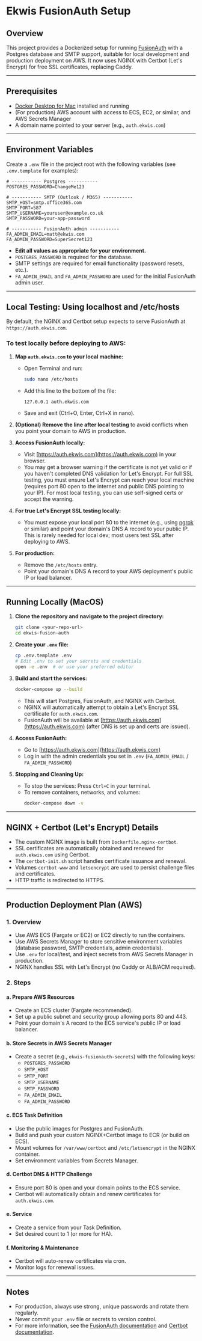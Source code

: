 # Ekwis FusionAuth Setup

## Overview
This project provides a Dockerized setup for running [FusionAuth](https://fusionauth.io/) with a Postgres database and SMTP support, suitable for local development and production deployment on AWS. It now uses NGINX with Certbot (Let's Encrypt) for free SSL certificates, replacing Caddy.

---

## Prerequisites
- [Docker Desktop for Mac](https://www.docker.com/products/docker-desktop/) installed and running
- (For production) AWS account with access to ECS, EC2, or similar, and AWS Secrets Manager
- A domain name pointed to your server (e.g., `auth.ekwis.com`)

---

## Environment Variables
Create a `.env` file in the project root with the following variables (see `.env.template` for examples):

```
# ----------- Postgres -----------
POSTGRES_PASSWORD=ChangeMe123

# ----------- SMTP (Outlook / M365) -----------
SMTP_HOST=smtp.office365.com
SMTP_PORT=587
SMTP_USERNAME=youruser@example.co.uk
SMTP_PASSWORD=your-app-password

# ----------- FusionAuth admin -----------
FA_ADMIN_EMAIL=matt@ekwis.com
FA_ADMIN_PASSWORD=SuperSecret123
```

- **Edit all values as appropriate for your environment.**
- `POSTGRES_PASSWORD` is required for the database.
- SMTP settings are required for email functionality (password resets, etc.).
- `FA_ADMIN_EMAIL` and `FA_ADMIN_PASSWORD` are used for the initial FusionAuth admin user.

---

## Local Testing: Using localhost and /etc/hosts

By default, the NGINX and Certbot setup expects to serve FusionAuth at `https://auth.ekwis.com`.

### To test locally before deploying to AWS:

1. **Map `auth.ekwis.com` to your local machine:**
   - Open Terminal and run:
     ```sh
     sudo nano /etc/hosts
     ```
   - Add this line to the bottom of the file:
     ```
     127.0.0.1 auth.ekwis.com
     ```
   - Save and exit (Ctrl+O, Enter, Ctrl+X in nano).

2. **(Optional) Remove the line after local testing** to avoid conflicts when you point your domain to AWS in production.

3. **Access FusionAuth locally:**
   - Visit [https://auth.ekwis.com](https://auth.ekwis.com) in your browser.
   - You may get a browser warning if the certificate is not yet valid or if you haven't completed DNS validation for Let's Encrypt. For full SSL testing, you must ensure Let's Encrypt can reach your local machine (requires port 80 open to the internet and public DNS pointing to your IP). For most local testing, you can use self-signed certs or accept the warning.

4. **For true Let's Encrypt SSL testing locally:**
   - You must expose your local port 80 to the internet (e.g., using [ngrok](https://ngrok.com/) or similar) and point your domain's DNS A record to your public IP. This is rarely needed for local dev; most users test SSL after deploying to AWS.

5. **For production:**
   - Remove the `/etc/hosts` entry.
   - Point your domain's DNS A record to your AWS deployment's public IP or load balancer.

---

## Running Locally (MacOS)

1. **Clone the repository and navigate to the project directory:**
   ```sh
   git clone <your-repo-url>
   cd ekwis-fusion-auth
   ```

2. **Create your `.env` file:**
   ```sh
   cp .env.template .env
   # Edit .env to set your secrets and credentials
   open -e .env  # or use your preferred editor
   ```

3. **Build and start the services:**
   ```sh
   docker-compose up --build
   ```
   - This will start Postgres, FusionAuth, and NGINX with Certbot.
   - NGINX will automatically attempt to obtain a Let's Encrypt SSL certificate for `auth.ekwis.com`.
   - FusionAuth will be available at [https://auth.ekwis.com](https://auth.ekwis.com) (after DNS is set up and certs are issued).

4. **Access FusionAuth:**
   - Go to [https://auth.ekwis.com](https://auth.ekwis.com)
   - Log in with the admin credentials you set in `.env` (`FA_ADMIN_EMAIL` / `FA_ADMIN_PASSWORD`)

5. **Stopping and Cleaning Up:**
   - To stop the services: Press `Ctrl+C` in your terminal.
   - To remove containers, networks, and volumes:
     ```sh
     docker-compose down -v
     ```

---

## NGINX + Certbot (Let's Encrypt) Details

- The custom NGINX image is built from `Dockerfile.nginx-certbot`.
- SSL certificates are automatically obtained and renewed for `auth.ekwis.com` using Certbot.
- The `certbot-init.sh` script handles certificate issuance and renewal.
- Volumes `certbot-www` and `letsencrypt` are used to persist challenge files and certificates.
- HTTP traffic is redirected to HTTPS.

---

## Production Deployment Plan (AWS)

### 1. Overview
- Use AWS ECS (Fargate or EC2) or EC2 directly to run the containers.
- Use AWS Secrets Manager to store sensitive environment variables (database password, SMTP credentials, admin credentials).
- Use `.env` for local/test, and inject secrets from AWS Secrets Manager in production.
- NGINX handles SSL with Let's Encrypt (no Caddy or ALB/ACM required).

### 2. Steps

#### a. Prepare AWS Resources
- Create an ECS cluster (Fargate recommended).
- Set up a public subnet and security group allowing ports 80 and 443.
- Point your domain's A record to the ECS service's public IP or load balancer.

#### b. Store Secrets in AWS Secrets Manager
- Create a secret (e.g., `ekwis-fusionauth-secrets`) with the following keys:
  - `POSTGRES_PASSWORD`
  - `SMTP_HOST`
  - `SMTP_PORT`
  - `SMTP_USERNAME`
  - `SMTP_PASSWORD`
  - `FA_ADMIN_EMAIL`
  - `FA_ADMIN_PASSWORD`

#### c. ECS Task Definition
- Use the public images for Postgres and FusionAuth.
- Build and push your custom NGINX+Certbot image to ECR (or build on ECS).
- Mount volumes for `/var/www/certbot` and `/etc/letsencrypt` in the NGINX container.
- Set environment variables from Secrets Manager.

#### d. Certbot DNS & HTTP Challenge
- Ensure port 80 is open and your domain points to the ECS service.
- Certbot will automatically obtain and renew certificates for `auth.ekwis.com`.

#### e. Service
- Create a service from your Task Definition.
- Set desired count to 1 (or more for HA).

#### f. Monitoring & Maintenance
- Certbot will auto-renew certificates via cron.
- Monitor logs for renewal issues.

---

## Notes
- For production, always use strong, unique passwords and rotate them regularly.
- Never commit your `.env` file or secrets to version control.
- For more information, see the [FusionAuth documentation](https://fusionauth.io/docs/) and [Certbot documentation](https://certbot.eff.org/). 